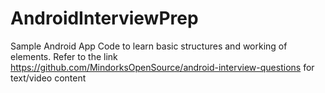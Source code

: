 # AndroidInterviewPrep

Sample Android App Code to learn basic structures and working of elements.
Refer to the link https://github.com/MindorksOpenSource/android-interview-questions for text/video content
